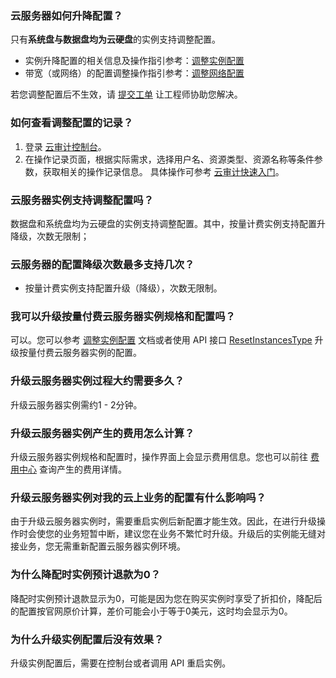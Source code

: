 ### 云服务器如何升降配置？

只有**系统盘与数据盘均为云硬盘**的实例支持调整配置。 
- 实例升降配置的相关信息及操作指引参考：[调整实例配置](https://intl.cloud.tencent.com/document/product/213/2178)
- 带宽（或网络）的配置调整操作指引参考：[调整网络配置](https://intl.cloud.tencent.com/document/product/213/15517)

若您调整配置后不生效，请 [提交工单](https://console.cloud.tencent.com/workorder/category) 让工程师协助您解决。

### 如何查看调整配置的记录？

1. 登录 [云审计控制台](https://console.cloud.tencent.com/cloudaudit)。
2. 在操作记录页面，根据实际需求，选择用户名、资源类型、资源名称等条件参数，获取相关的操作记录信息。
具体操作可参考 [云审计快速入门](https://intl.cloud.tencent.com/document/product/1021/30338)。

### 云服务器实例支持调整配置吗？
数据盘和系统盘均为云硬盘的实例支持调整配置。其中，按量计费实例支持配置升降级，次数无限制；

### 云服务器的配置降级次数最多支持几次？
- 按量计费实例支持配置升级（降级），次数无限制。

### 我可以升级按量付费云服务器实例规格和配置吗？

可以。您可以参考 [调整实例配置](https://intl.cloud.tencent.com/document/product/213/2178) 文档或者使用 API 接口 [ResetInstancesType](https://intl.cloud.tencent.com/document/product/213/33239) 升级按量付费云服务器实例的配置。

### 升级云服务器实例过程大约需要多久？

升级云服务器实例需约1 - 2分钟。

### 升级云服务器实例产生的费用怎么计算？

升级云服务器实例规格和配置时，操作界面上会显示费用信息。您也可以前往 [费用中心](https://console.cloud.tencent.com/expense/overview) 查询产生的费用详情。

### 升级云服务器实例对我的云上业务的配置有什么影响吗？

由于升级云服务器实例时，需要重启实例后新配置才能生效。因此，在进行升级操作时会使您的业务短暂中断，建议您在业务不繁忙时升级。升级后的实例能无缝对接业务，您无需重新配置云服务器实例环境。

### 为什么降配时实例预计退款为0？

降配时实例预计退款显示为0，可能是因为您在购买实例时享受了折扣价，降配后的配置按官网原价计算，差价可能会小于等于0美元，这时均会显示为0。

### 为什么升级实例配置后没有效果？

升级实例配置后，需要在控制台或者调用 API 重启实例。


